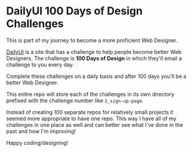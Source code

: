 # DailyUI 100 Days of Design Challenges

This is part of my journey to become a more proficient Web Designer.

[DailyUI](https://www.dailyui.co/) is a site that has a challenge to help people become better Web Designers. The challenge is **100 Days of Design** in which they'll email a challenge to you every day.

Complete these challenges on a daily basis and after 100 days you'll be a better Web Designer.

This entire repo will store each of the challenges in its own directory prefixed with the challenge number like `1_sign-up-page`.

Instead of creating 100 separate repos for relatively small projects it seemed more appropriate to have one repo. This way I have all of my challenges in one place as well and can better see what I've done in the past and how I'm improving!

Happy coding/designing!